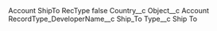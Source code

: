 <?xml version="1.0" encoding="UTF-8"?>
<CustomMetadata xmlns="http://soap.sforce.com/2006/04/metadata" xmlns:xsi="http://www.w3.org/2001/XMLSchema-instance" xmlns:xsd="http://www.w3.org/2001/XMLSchema">
    <label>Account ShipTo RecType</label>
    <protected>false</protected>
    <values>
        <field>Country__c</field>
        <value xsi:nil="true"/>
    </values>
    <values>
        <field>Object__c</field>
        <value xsi:type="xsd:string">Account</value>
    </values>
    <values>
        <field>RecordType_DeveloperName__c</field>
        <value xsi:type="xsd:string">Ship_To</value>
    </values>
    <values>
        <field>Type__c</field>
        <value xsi:type="xsd:string">Ship To</value>
    </values>
</CustomMetadata>
